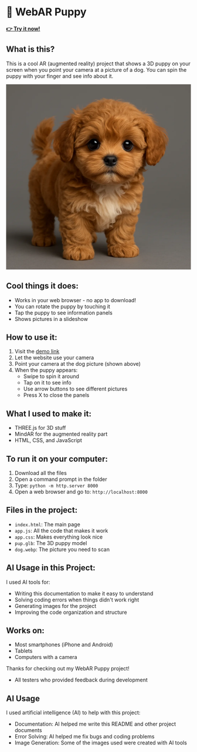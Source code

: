 # 🐶 WebAR Puppy

**[👉 Try it now!](https://reliable-melba-93be87.netlify.app/)**

## What is this?

This is a cool AR (augmented reality) project that shows a 3D puppy on your screen when you point your camera at a picture of a dog. You can spin the puppy with your finger and see info about it.

![WebAR Puppy Demo](dog.webp)

## Cool things it does:

- Works in your web browser - no app to download!
- You can rotate the puppy by touching it
- Tap the puppy to see information panels
- Shows pictures in a slideshow

## How to use it:

1. Visit the [demo link](https://reliable-melba-93be87.netlify.app/)
2. Let the website use your camera
3. Point your camera at the dog picture (shown above)
4. When the puppy appears:
   - Swipe to spin it around
   - Tap on it to see info
   - Use arrow buttons to see different pictures
   - Press X to close the panels

## What I used to make it:

- THREE.js for 3D stuff
- MindAR for the augmented reality part
- HTML, CSS, and JavaScript

## To run it on your computer:

1. Download all the files
2. Open a command prompt in the folder
3. Type: `python -m http.server 8000`
4. Open a web browser and go to: `http://localhost:8000`

## Files in the project:

- `index.html`: The main page
- `app.js`: All the code that makes it work
- `app.css`: Makes everything look nice
- `pup.glb`: The 3D puppy model
- `dog.webp`: The picture you need to scan

## AI Usage in this Project:

I used AI tools for:
- Writing this documentation to make it easy to understand
- Solving coding errors when things didn't work right
- Generating images for the project
- Improving the code organization and structure

## Works on:

- Most smartphones (iPhone and Android)
- Tablets
- Computers with a camera

Thanks for checking out my WebAR Puppy project!
- All testers who provided feedback during development

## AI Usage

I used artificial intelligence (AI) to help with this project:
- Documentation: AI helped me write this README and other project documents
- Error Solving: AI helped me fix bugs and coding problems
- Image Generation: Some of the images used were created with AI tools
